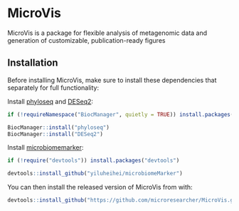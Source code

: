 
# MicroVis

<!-- badges: start -->
<!-- badges: end -->

MicroVis is a package for flexible analysis of metagenomic data and generation of customizable, publication-ready figures

## Installation

Before installing MicroVis, make sure to install these dependencies that separately for full functionality:

Install [phyloseq](https://joey711.github.io/phyloseq/) and [DESeq2](http://www.bioconductor.org/packages/release/bioc/vignettes/DESeq2/inst/doc/DESeq2.html):

``` r
if (!requireNamespace("BiocManager", quietly = TRUE)) install.packages("BiocManager")

BiocManager::install("phyloseq")
BiocManager::install("DESeq2")
```

Install [microbiomemarker]():
``` r
if (!require("devtools")) install.packages("devtools")

devtools::install_github("yiluheihei/microbiomeMarker") 
```

You can then install the released version of MicroVis from with:

``` r
devtools::install_github("https://github.com/microresearcher/MicroVis.git")
```
